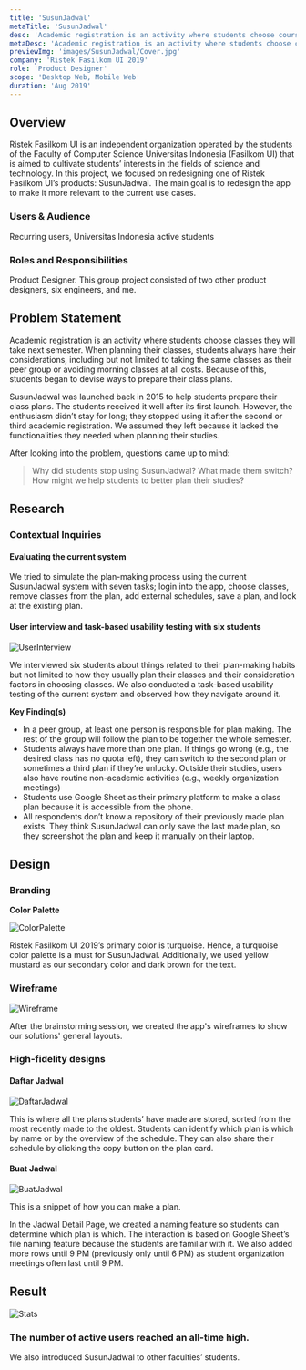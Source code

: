 ```yaml
---
title: 'SusunJadwal'
metaTitle: 'SusunJadwal'
desc: 'Academic registration is an activity where students choose courses they will take next semester. SusunJadwal was made back in 2015 to help students plan their courses. However, the system has not been widely used by people because it lacks several functionalities that students often need when planning their studies.'
metaDesc: 'Academic registration is an activity where students choose courses they will take next semester. SusunJadwal was made back in 2015 to help students plan their courses. However, the system has not been widely used by people because it lacks several functionalities that students often need when planning their studies.'
previewImg: 'images/SusunJadwal/Cover.jpg'
company: 'Ristek Fasilkom UI 2019'
role: 'Product Designer'
scope: 'Desktop Web, Mobile Web'
duration: 'Aug 2019'
---
```


## Overview
Ristek Fasilkom UI is an independent organization operated by the students of the Faculty of Computer Science Universitas Indonesia (Fasilkom UI) that is aimed to cultivate students’ interests in the fields of science and technology.
In this project, we focused on redesigning one of Ristek Fasilkom UI’s products: SusunJadwal. The main goal is to redesign the app to make it more relevant to the current use cases.


### Users & Audience
Recurring users, Universitas Indonesia active students

### Roles and Responsibilities
Product Designer. This group project consisted of two other product designers, six engineers, and me. 

## Problem Statement
Academic registration is an activity where students choose classes they will take next semester. When planning their classes, students always have their considerations, including but not limited to taking the same classes as their peer group or avoiding morning classes at all costs. Because of this, students began to devise ways to prepare their class plans.

SusunJadwal was launched back in 2015 to help students prepare their class plans. The students received it well after its first launch. However, the enthusiasm didn’t stay for long; they stopped using it after the second or third academic registration. We assumed they left because it lacked the functionalities they needed when planning their studies.

After looking into the problem, questions came up to mind:
> Why did students stop using SusunJadwal?
> What made them switch?
> How might we help students to better plan their studies?


## Research

### Contextual Inquiries 

#### Evaluating the current system

We tried to simulate the plan-making process using the current SusunJadwal system with seven tasks; login into the app, choose classes, remove classes from the plan, add external schedules, save a plan, and look at the existing plan.

#### User interview and task-based usability testing with six students

![UserInterview](/images/SusunJadwal/UserInterview.jpg "UserInterview")

We interviewed six students about things related to their plan-making habits but not limited to how they usually plan their classes and their consideration factors in choosing classes. We also conducted a task-based usability testing of the current system and observed how they navigate around it.

**Key Finding(s)**

- In a peer group, at least one person is responsible for plan making. The rest of the group will follow the plan to be together the whole semester.
- Students always have more than one plan. If things go wrong (e.g., the desired class has no quota left), they can switch to the second plan or sometimes a third plan if they’re unlucky.
Outside their studies, users also have routine non-academic activities (e.g., weekly organization meetings)
- Students use Google Sheet as their primary platform to make a class plan because it is accessible from the phone.
- All respondents don’t know a repository of their previously made plan exists. They think SusunJadwal can only save the last made plan, so they screenshot the plan and keep it manually on their laptop.


## Design

### Branding 

**Color Palette**

![ColorPalette](/images/SusunJadwal/ColorPalette.jpg "ColorPalette")

Ristek Fasilkom UI 2019’s primary color is turquoise. Hence, a turquoise color palette is a must for SusunJadwal. Additionally, we used yellow mustard as our secondary color and dark brown for the text.

### Wireframe

![Wireframe](/images/SusunJadwal/Wireframe.jpg "Wireframe")

After the brainstorming session, we created the app's wireframes to show our solutions' general layouts.


### High-fidelity designs

#### Daftar Jadwal

![DaftarJadwal](/images/SusunJadwal/DaftarJadwal.gif "DaftarJadwal")

This is where all the plans students’ have made are stored, sorted from the most recently made to the oldest. Students can identify which plan is which by name or by the overview of the schedule. They can also share their schedule by clicking the copy button on the plan card.

#### Buat Jadwal

![BuatJadwal](/images/SusunJadwal/BuatJadwal.gif "BuatJadwal")

This is a snippet of how you can make a plan.

In the Jadwal Detail Page, we created a naming feature so students can determine which plan is which. The interaction is based on Google Sheet’s file naming feature because the students are familiar with it. We also added more rows until 9 PM (previously only until 6 PM) as student organization meetings often last until 9 PM.

## Result

![Stats](/images/SusunJadwal/Stats.jpg "Stats")

### The number of active users reached an all-time high. 

We also introduced SusunJadwal to other faculties’ students.

